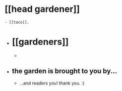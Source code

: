 # [[head gardener]]
	- [[taco]].
- # [[gardeners]]
	-
- ## the garden is brought to you by...
	- ...and readers you! thank you. :)